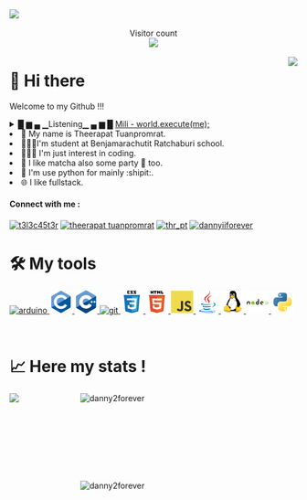 <img src="https://cdn.discordapp.com/attachments/627202547962347552/1046097821192953886/banner.png">
<p align="center"> 
  Visitor count<br>
<img src="https://profile-counter.glitch.me/Danny2Forever/count.svg"/>
</p>

<a href="https://www.youtube.com/watch?v=oSjzMHQv-M8" target="_blank"><img src="https://cdn.discordapp.com/attachments/993443274578743306/1043579102835265566/7191b49be7a0509c.gif" align="right"></a>


# 👋 Hi there

<p>Welcome to my Github !!!</p>
<details>
  <summary>█ ▆ ▄ ▁Listening▁ ▄ ▆ █ <a href="https://www.youtube.com/watch?v=ESx_hy1n7HA">Mili - world.execute(me);</a></summary> 

   ```java
package goddrinksjava;
/**
 * The program GodDrinksJava implement an application that
 * craetes an empty simulated world with no meaning or purpose.
 * 
 * @author nomocashew
 */
public class GodDrinksJava {
    public static void main(String[] args) {
        Thing me = new Lovable("Me", 0, true, -1, false);
        Thing you = new Lovable("You" , 0, false, -1, false);
        World world = new World(5);
        world.addThing(me);
        world.addThing(you);
        world.startSimulation();
        if(me instanceof PointSet){
            you.addAttribute(me.getDimensions().toAttribute());
            me.resetDimensions();
        }
        if(me instanceof Circle){
            you.addAttribute(me.getCircumference().toAttribute());
            me.resetCircumference();
        }
        if(me instanceof SineWave){
            you.aadAction("sit" , me.getTangent(you.getXposition()));
        }
        if(me instanceof Sequence){
            me.setLimit(you.toLimit());
        }
        me.toggleCurrent();
        me.canSee(false);
        me.addFeeling("dizzy");
        world.timeTravelForTwo("AD" , 617, me, you);
        world.timeTravelForTwo("BC" , 3691, me, you);
        world.unite(me, you);
        if(me.getNumwStimulationsAvailable() >= you.getNumwStimulationsNeeded()){
            you.setSatisfaction(me.toSatisfaction());
        }
        if(you.getFeelingIndex("happy") != -1){
            me.requestExecution(world);
        }
        world.lockThing(me);
        world.lockThing(you);
        if(me instanceof Eggplant){
            you.addAttribute(me.getNutrients().toAttribute());
            me.resetNutrients();
        }
        if(me instanceof Tomato){
            you.addAttribute(me.getAntioxidants().toAttribute());
            me.resetAntioxidants();
        }
        if(me instanceof TabbyCat){
            me.purr();
        }
        if(world.getGod().equals(me)){
            me.setProof(you.toProof());
        }
        me.toggleGender();
        world.procreate(me, you);
        me.toggleRoleBDSM();
        world.makeHigh(me);
        world.makeHigh(you);
        if(me.getSenseIndex("vibration")){
            me.addFeeling("complete");
        }
        world.unlock(you);
        world.removeThing(you);
        me.lookFor(you, world);
        me.lookFor(you, world);
        me.lookFor(you, world);
        me.lookFor(you, world);
        me.lookFor(you, world);
        if(me.getMemory().isErasable()){
            me.removeFeeling("disheartened");
        }
        try{
            me.setOpinion(me.getOpinionIndex("you are here"), false);
        }
        catch(IllegalArgumentException e){
            world.announce("God is always true.");
        }
        world.runExecution();
        world.runExecution();
        world.runExecution();
        world.runExecution();
        world.runExecution();
        world.runExecution();
        world.runExecution();
        world.runExecution();
        world.runExecution();
        world.runExecution();
        world.runExecution();
        world.runExecution();
        world.announce("1" , "de");
        world.announce("2" , "es");
        world.announce("3" , "fr");
        world.announce("4" , "kr");
        world.announce("5" , "se");
        world.announce("6" , "cn");
        world.runExecution();
        if(world.isExecutableBy(me)){
            you.setExecution();
        }
        if(world.getThingIndex(you) != -1){
            world.runExecution();
        }
        
        me.escape(world);
        me.learnTopic("love");
        me.takeExamTopic("love");
        me.getAlgebraicExpression("love");
        me.escape("love");
        world.execute(me);
    }
}
  ```
</details>
<li>👾 My name is Theerapat Tuanpromrat.</li>
<li>🧑🏽‍🏫I'm student at Benjamarachutit Ratchaburi school.</li>
<li>👨🏽‍💻 I'm just interest in coding.</li>
<li>🍵 I like matcha also some party 🥂 too.</li>
<li>🐍 I'm use python for mainly :shipit:.</li>
<li>🌐 I like fullstack.</li>

<h4>Connect with me :</h4>
<p align="left">
<a href="https://kaggle.com/t3l3c45t3r" target="blank"><img align="center" src="https://raw.githubusercontent.com/rahuldkjain/github-profile-readme-generator/master/src/images/icons/Social/kaggle.svg" alt="t3l3c45t3r" height="30" width="40" /></a>
<a href="https://www.facebook.com/profile.php?id=100021832331958" target="blank"><img align="center" src="https://raw.githubusercontent.com/rahuldkjain/github-profile-readme-generator/master/src/images/icons/Social/facebook.svg" alt="theerapat tuanpromrat" height="30" width="40" /></a>
<a href="https://instagram.com/thr_pt" target="blank"><img align="center" src="https://raw.githubusercontent.com/rahuldkjain/github-profile-readme-generator/master/src/images/icons/Social/instagram.svg" alt="thr_pt" height="30" width="40" /></a>
<a href="https://www.youtube.com/channel/UCcMF4UCxs4z6ZxYGZpsFzCg" target="blank"><img align="center" src="https://raw.githubusercontent.com/rahuldkjain/github-profile-readme-generator/master/src/images/icons/Social/youtube.svg" alt="dannyiiforever" height="30" width="40" /></a>
  
</p>

<h1>🛠️ My tools</h1>
<div style="align:center;">
  <p align="left"> 
    <a href="https://www.arduino.cc/" target="_blank" rel="noreferrer"> <img src="https://cdn.worldvectorlogo.com/logos/arduino-1.svg" alt="arduino" width="40" height="40"/> </a> 
    <a href="https://www.cprogramming.com/" target="_blank" rel="noreferrer"> <img src="https://raw.githubusercontent.com/devicons/devicon/master/icons/c/c-original.svg" alt="c" width="40" height="40"/> </a> 
    <a href="https://www.w3schools.com/cpp/" target="_blank" rel="noreferrer"> <img src="https://raw.githubusercontent.com/devicons/devicon/master/icons/cplusplus/cplusplus-original.svg" alt="cplusplus" width="40" height="40"/> </a> 
    <a href="https://git-scm.com/" target="_blank" rel="noreferrer"> <img src="https://www.vectorlogo.zone/logos/git-scm/git-scm-icon.svg" alt="git" width="40" height="40"/> </a> 
    <a href="https://www.w3schools.com/css/" target="_blank" rel="noreferrer"> <img src="https://raw.githubusercontent.com/devicons/devicon/master/icons/css3/css3-original-wordmark.svg" alt="css3" width="40" height="40"/> </a> 
    <a href="https://www.w3.org/html/" target="_blank" rel="noreferrer"> <img src="https://raw.githubusercontent.com/devicons/devicon/master/icons/html5/html5-original-wordmark.svg" alt="html5" width="40" height="40"/> </a> 
    <a href="https://developer.mozilla.org/en-US/docs/Web/JavaScript" target="_blank" rel="noreferrer"> <img src="https://raw.githubusercontent.com/devicons/devicon/master/icons/javascript/javascript-original.svg" alt="javascript" width="40" height="40"/> </a>
    <a href="https://www.java.com" target="_blank" rel="noreferrer"> <img src="https://raw.githubusercontent.com/devicons/devicon/master/icons/java/java-original.svg" alt="java" width="40" height="40"/> </a>  
    <a href="https://www.linux.org/" target="_blank" rel="noreferrer"> <img src="https://raw.githubusercontent.com/devicons/devicon/master/icons/linux/linux-original.svg" alt="linux" width="40" height="40"/> </a> 
    <a href="https://nodejs.org" target="_blank" rel="noreferrer"> <img src="https://raw.githubusercontent.com/devicons/devicon/master/icons/nodejs/nodejs-original-wordmark.svg" alt="nodejs" width="40" height="40"/> </a> 
    <a href="https://www.python.org" target="_blank" rel="noreferrer"> <img src="https://raw.githubusercontent.com/devicons/devicon/master/icons/python/python-original.svg" alt="python" width="40" height="40"/> </a>
  </p>
</div>
<br>

# 📈 Here my stats !

<a href="https://www.youtube.com/watch?v=H4JojJ7-wNM"><img src="http://pixelartmaker-data-78746291193.nyc3.digitaloceanspaces.com/image/0daa28709f13d67.png" align="left" ></a>

<img align="right" src="https://github-readme-stats.vercel.app/api/top-langs?username=danny2forever&show_icons=true&locale=en&layout=compact&hide=jupyter%20notebook&theme=radical" alt="danny2forever" width="380"/>

<br><br><br><br><br><br><br><br><br>
<img align="right" src="https://github-readme-streak-stats.herokuapp.com/?user=danny2forever&theme=radical" alt="danny2forever" width="380"/>


